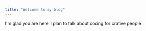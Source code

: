 ```yaml
---
title: "Welcome to my blog"
---
```


I'm glad you are here. I plan to talk about coding for crative people
